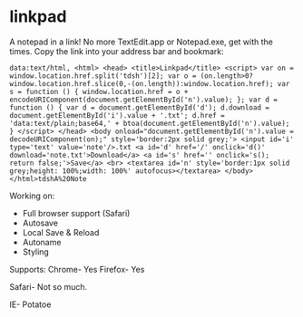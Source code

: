 # linkpad
A notepad in a link!
No more TextEdit.app or Notepad.exe, get with the times.
Copy the link into your address bar and bookmark:
```
data:text/html, <html> <head> <title>Linkpad</title> <script> var on = window.location.href.split('tdsh')[2]; var o = (on.length>0?window.location.href.slice(0,-(on.length)):window.location.href); var s = function () { window.location.href = o + encodeURIComponent(document.getElementById('n').value); }; var d = function () { var d = document.getElementById('d'); d.download = document.getElementById('i').value + '.txt'; d.href = 'data:text/plain;base64,' + btoa(document.getElementById('n').value); } </script> </head> <body onload="document.getElementById('n').value = decodeURIComponent(on);" style='border:2px solid grey;'> <input id='i' type='text' value='note'/>.txt <a id='d' href='/' onclick='d()' download='note.txt'>Download</a> <a id='s' href='' onclick='s(); return false;'>Save</a> <br> <textarea id='n' style='border:1px solid grey;height: 100%;width: 100%' autofocus></textarea> </body> </html>tdshA%20Note
```

Working on:
- Full browser support (Safari)
- Autosave
- Local Save & Reload
- Autoname
- Styling

Supports:
Chrome- Yes
Firefox- Yes

Safari- Not so much.

IE- Potatoe
